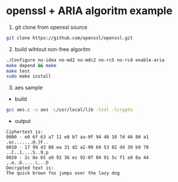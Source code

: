 openssl + ARIA algoritm example
===

1. git clone from openssl source
```bash
git clone https://github.com/openssl/openssl.git
```

2. build wihtout non-free algoritm
```bash
./Configure no-idea no-md2 no-mdc2 no-rc5 no-rc4 enable-aria
make depend && make
make test
sudo make install
```

3. aes sample

* build
```bash
gcc aes.c -o aes -L/usr/local/lib -lssl -lcrypto
```
* output
```
Ciphertext is:
0000 - e0 6f 63 a7 11 e8 b7 aa-9f 94 40 10 7d 46 80 a1   .oc.......@.}F..
0010 - 17 99 43 80 ea 31 d2 a2-99 b9 53 02 d4 39 b9 70   ..C..1....S..9.p
0020 - 2c 8e 65 a9 92 36 ec 92-07 04 91 5c f1 a9 8a 44   ,.e..6.....\...D
Decrypted text is:
The quick brown fox jumps over the lazy dog
```

